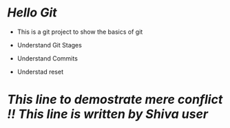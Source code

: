 # *Hello Git* 

- This is a git project to show the basics of git

- Understand Git Stages 

- Understand Commits 

- Understad reset

# *This line to demostrate mere conflict !! This line is written by Shiva user*
